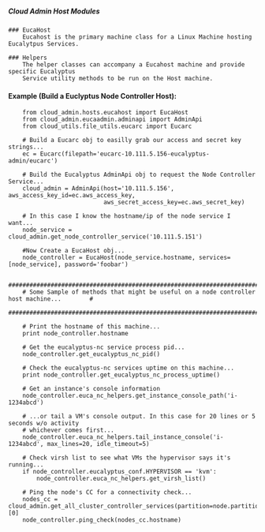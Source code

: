##### Cloud Admin Host Modules

    ### EucaHost
        Eucahost is the primary machine class for a Linux Machine hosting Eucalytpus Services.

    ### Helpers
        The helper classes can accompany a Eucahost machine and provide specific Eucalyptus
        Service utility methods to be run on the Host machine.


#### Example (Build a Euclyptus Node Controller Host):
```
    from cloud_admin.hosts.eucahost import EucaHost
    from cloud_admin.eucaadmin.adminapi import AdminApi
    from cloud_utils.file_utils.eucarc import Eucarc

    # Build a Eucarc obj to easilly grab our access and secret key strings...
    ec = Eucarc(filepath='eucarc-10.111.5.156-eucalyptus-admin/eucarc')

    # Build the Eucalyptus AdminApi obj to request the Node Controller Service...
    cloud_admin = AdminApi(host='10.111.5.156', aws_access_key_id=ec.aws_access_key,
                           aws_secret_access_key=ec.aws_secret_key)

    # In this case I know the hostname/ip of the node service I want...
    node_service = cloud_admin.get_node_controller_service('10.111.5.151')

    #Now Create a EucaHost obj...
    node_controller = EucaHost(node_service.hostname, services=[node_service], password='foobar')

    ###########################################################################################
    # Some Sample of methods that might be useful on a node controller host machine...        #
    ###########################################################################################

    # Print the hostname of this machine...
    print node_controller.hostname

    # Get the eucalyptus-nc service process pid...
    node_controller.get_eucalyptus_nc_pid()

    # Check the eucalyptus-nc services uptime on this machine...
    print node_controller.get_eucalyptus_nc_process_uptime()

    # Get an instance's console information
    node_controller.euca_nc_helpers.get_instance_console_path('i-1234abcd')

    # ...or tail a VM's console output. In this case for 20 lines or 5 seconds w/o activity
    # whichever comes first...
    node_controller.euca_nc_helpers.tail_instance_console('i-1234abcd', max_lines=20, idle_timeout=5)

    # Check virsh list to see what VMs the hypervisor says it's running...
    if node_controller.eucalyptus_conf.HYPERVISOR == 'kvm':
        node_controller.euca_nc_helpers.get_virsh_list()

    # Ping the node's CC for a connectivity check...
    nodes_cc = cloud_admin.get_all_cluster_controller_services(partition=node.partition)[0]
    node_controller.ping_check(nodes_cc.hostname)
```
